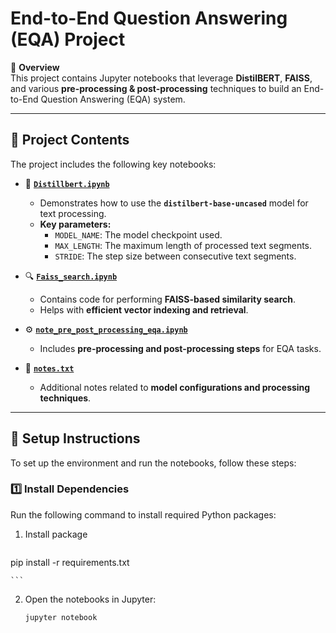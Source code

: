 # **End-to-End Question Answering (EQA) Project**  

📌 **Overview**  
This project contains Jupyter notebooks that leverage **DistilBERT**, **FAISS**, and various **pre-processing & post-processing** techniques to build an End-to-End Question Answering (EQA) system.

---

## 🚀 **Project Contents**  

The project includes the following key notebooks:  

- 📌 **[`Distillbert.ipynb`](./Distillbert.ipynb)**  
  - Demonstrates how to use the **`distilbert-base-uncased`** model for text processing.  
  - **Key parameters:**  
    - `MODEL_NAME`: The model checkpoint used.  
    - `MAX_LENGTH`: The maximum length of processed text segments.  
    - `STRIDE`: The step size between consecutive text segments.  

- 🔍 **[`Faiss_search.ipynb`](./Faiss_search.ipynb)**  
  - Contains code for performing **FAISS-based similarity search**.  
  - Helps with **efficient vector indexing and retrieval**.  

- ⚙️ **[`note_pre_post_processing_eqa.ipynb`](./note_pre_post_processing_eqa.ipynb)**  
  - Includes **pre-processing and post-processing steps** for EQA tasks.  

- 📝 **[`notes.txt`](./notes.txt)**  
  - Additional notes related to **model configurations and processing techniques**.  

---

## 📌 **Setup Instructions**  

To set up the environment and run the notebooks, follow these steps:  

### 1️⃣ **Install Dependencies**  
Run the following command to install required Python packages:  
1. Install package    
    ```sh
pip install -r requirements.txt

    ```

2. Open the notebooks in Jupyter:
    ```sh
    jupyter notebook
    ```


